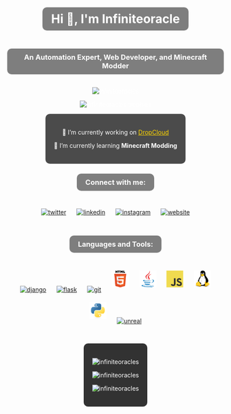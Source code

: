 <!DOCTYPE html>
<html>
<head>
<style>
  body {
    background-image: url('https://yourimageurl.com/snowy-mountain.jpg');
    background-size: cover;
    background-attachment: fixed;
    color: white;
    text-align: center;
  }
  h1, h3 {
    background: rgba(0, 0, 0, 0.5);
    display: inline-block;
    padding: 10px 20px;
    border-radius: 10px;
  }
  .content {
    background: rgba(0, 0, 0, 0.7);
    border-radius: 10px;
    display: inline-block;
    padding: 20px;
  }
  .stats {
    background: rgba(0, 0, 0, 0.8);
    border-radius: 10px;
    margin: 20px 0;
    padding: 20px;
    display: inline-block;
  }
  .icons img {
    margin: 10px;
  }
</style>
</head>
<body>

<h1>Hi 👋, I'm Infiniteoracle</h1>
<h3>An Automation Expert, Web Developer, and Minecraft Modder</h3>

<p>
  <img src="https://komarev.com/ghpvc/?username=infiniteoracles&label=Profile%20views&color=0e75b6&style=flat-square" alt="infiniteoracles" />
</p>

<p>
  <img src="https://github-profile-trophy.vercel.app/?username=infiniteoracles&theme=darkhub&no-frame=true&margin-w=15" alt="infiniteoracles trophies" />
</p>

<div class="content">
  <p>🔭 I’m currently working on <a href="https://github.com/InfiniteOracles/DropCloud" style="color: #FFD700;">DropCloud</a></p>
  <p>🌱 I’m currently learning <strong>Minecraft Modding</strong></p>
</div>

<h3>Connect with me:</h3>
<p class="icons">
  <a href="https://twitter.com/yourusername" target="blank"><img src="https://cdn.jsdelivr.net/npm/simple-icons@v3/icons/twitter.svg" alt="twitter" height="30" width="40" /></a>
  <a href="https://linkedin.com/in/yourusername" target="blank"><img src="https://cdn.jsdelivr.net/npm/simple-icons@v3/icons/linkedin.svg" alt="linkedin" height="30" width="40" /></a>
  <a href="https://instagram.com/yourusername" target="blank"><img src="https://cdn.jsdelivr.net/npm/simple-icons@v3/icons/instagram.svg" alt="instagram" height="30" width="40" /></a>
  <a href="https://yourwebsite.com" target="blank"><img src="https://cdn.jsdelivr.net/npm/simple-icons@v3/icons/globe.svg" alt="website" height="30" width="40" /></a>
</p>

<h3>Languages and Tools:</h3>
<p class="icons">
  <a href="https://www.djangoproject.com/" target="_blank" rel="noreferrer"><img src="https://cdn.worldvectorlogo.com/logos/django.svg" alt="django" width="40" height="40"/></a>
  <a href="https://flask.palletsprojects.com/" target="_blank" rel="noreferrer"><img src="https://www.vectorlogo.zone/logos/pocoo_flask/pocoo_flask-icon.svg" alt="flask" width="40" height="40"/></a>
  <a href="https://git-scm.com/" target="_blank" rel="noreferrer"><img src="https://www.vectorlogo.zone/logos/git-scm/git-scm-icon.svg" alt="git" width="40" height="40"/></a>
  <a href="https://www.w3.org/html/" target="_blank" rel="noreferrer"><img src="https://raw.githubusercontent.com/devicons/devicon/master/icons/html5/html5-original-wordmark.svg" alt="html5" width="40" height="40"/></a>
  <a href="https://www.java.com" target="_blank" rel="noreferrer"><img src="https://raw.githubusercontent.com/devicons/devicon/master/icons/java/java-original.svg" alt="java" width="40" height="40"/></a>
  <a href="https://developer.mozilla.org/en-US/docs/Web/JavaScript" target="_blank" rel="noreferrer"><img src="https://raw.githubusercontent.com/devicons/devicon/master/icons/javascript/javascript-original.svg" alt="javascript" width="40" height="40"/></a>
  <a href="https://www.linux.org/" target="_blank" rel="noreferrer"><img src="https://raw.githubusercontent.com/devicons/devicon/master/icons/linux/linux-original.svg" alt="linux" width="40" height="40"/></a>
  <a href="https://www.python.org" target="_blank" rel="noreferrer"><img src="https://raw.githubusercontent.com/devicons/devicon/master/icons/python/python-original.svg" alt="python" width="40" height="40"/></a>
  <a href="https://unrealengine.com/" target="_blank" rel="noreferrer"><img src="https://raw.githubusercontent.com/kenangundogan/fontisto/036b7eca71aab1bef8e6a0518f7329f13ed62f6b/icons/svg/brand/unreal-engine.svg" alt="unreal" width="40" height="40"/></a>
</p>

<div class="stats">
  <p>
    <img src="https://github-readme-stats.vercel.app/api/top-langs?username=infiniteoracles&show_icons=true&locale=en&layout=compact&theme=dark" alt="infiniteoracles" />
  </p>
  <p>
    <img src="https://github-readme-stats.vercel.app/api?username=infiniteoracles&show_icons=true&locale=en&theme=dark" alt="infiniteoracles" />
  </p>
  <p>
    <img src="https://github-readme-streak-stats.herokuapp.com/?user=infiniteoracles&theme=dark" alt="infiniteoracles" />
  </p>
</div>

</body>
</html>